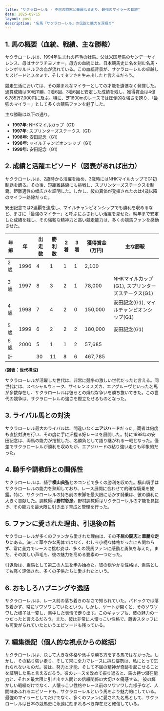 ```yaml
---
title: "サクラローレル - 不屈の闘志と華麗なる走り、最強のマイラーの軌跡"
date: 2025-09-15
layout: post
description: "名馬『サクラローレル』の伝説と魅力を深堀り"
---
```


## 1. 馬の概要（血統、戦績、主な勝鞍）

サクラローレルは、1994年生まれの芦毛の牡馬。父は米国産馬のサンデーサイレンス、母はサクラチヨノオー。母方の血統には、日本競馬史に名を刻む名馬・シンボリルドルフの血が流れている。この血統背景が、サクラローレルの卓越したスピードとスタミナ、そしてタフさを生み出したと言えるだろう。

競走生活においては、その類まれなマイラーとしての才能を遺憾なく発揮した。通算成績は30戦11勝、2着6回、3着6回と安定した成績を残し、獲得賞金は4億6,785万7,000円に及ぶ。特に、芝1600mのレースでは圧倒的な強さを誇り、「最強のマイラー」として多くの競馬ファンを魅了した。

主な勝鞍は以下の通り。

* **1997年:**  NHKマイルカップ（G1）
* **1997年:**  スプリンターズステークス（G1）
* **1998年:**  安田記念（G1）
* **1998年:**  マイルチャンピオンシップ（G1）
* **1999年:**  安田記念（G1）


## 2. 成績と活躍エピソード（図表があれば出力）

サクラローレルは、2歳時から活躍を始め、3歳時にはNHKマイルカップでG1初制覇を飾る。その後、短距離路線にも挑戦し、スプリンターズステークスを制覇。距離適性の幅広さを証明した。しかし、彼の真価が発揮されたのは4歳以降のマイラー路線だった。

安田記念では2連覇を達成し、マイルチャンピオンシップでも勝利を収めるなど、まさに「最強のマイラー」と呼ぶにふさわしい活躍を見せた。晩年まで安定した成績を残し、その強靭な精神力と高い競走能力は、多くの競馬ファンを感動させた。

| 年齢 | 年 | 出走数 | 勝利数 | 2着 | 3着 | 獲得賞金(万円) | 主な勝鞍 |
|---|---|---|---|---|---|---|---|
| 2歳 | 1996 | 4 | 1 | 1 | 1 | 2,100 |  |
| 3歳 | 1997 | 8 | 3 | 2 | 1 | 78,000 | NHKマイルカップ(G1), スプリンターズステークス(G1) |
| 4歳 | 1998 | 7 | 4 | 2 | 0 | 150,000 | 安田記念(G1), マイルチャンピオンシップ(G1) |
| 5歳 | 1999 | 6 | 2 | 2 | 2 | 180,000 | 安田記念(G1) |
| 6歳 | 2000 | 5 | 1 | 1 | 2 | 57,685 |  |
| 計 |  | 30 | 11 | 8 | 6 | 467,785 |  |


**(図表：世代構成)**

サクラローレルが活躍した世代は、非常に競争の激しい世代だったと言える。同世代には、スペシャルウィーク、サイレンススズカ、エアグルーヴといった名馬が多数存在し、サクラローレルは彼らとの熾烈な争いを勝ち抜いてきた。この世代の競争は、サクラローレルの強さを際立たせるものとなった。


## 3. ライバル馬との対決

サクラローレル最大のライバルは、間違いなく**エアジハード**だった。両者は何度も直接対決を行い、その度に手に汗握る好レースを展開した。特に1998年の安田記念は、両馬の能力が拮抗した、名勝負として語り継がれる一戦となった。僅差でサクラローレルが勝利を収めたが、エアジハードの粘り強い走りも印象的だった。


## 4. 騎手や調教師との関係性

サクラローレルは、騎手**横山典弘**とのコンビで多くの勝利を収めた。横山騎手はサクラローレルの能力を熟知しており、レース展開に合わせて的確な騎乗を披露。特に、サクラローレルの持ち前の末脚を最大限に活かす騎乗は、彼の勝利に大きく貢献した。調教師は**野村彰彦**。野村調教師はサクラローレルの才能を見抜き、その能力を最大限に引き出す育成と管理を行った。


## 5. ファンに愛された理由、引退後の話

サクラローレルが多くのファンから愛された理由は、その**不屈の闘志**と**華麗な走り**にある。決して華やかな馬体ではなく、むしろ小柄な体格だったにも関わらず、常に全力でレースに挑む姿は、多くの競馬ファンに感動と勇気を与えた。また、その美しい芦毛も、彼の魅力を高める要素の一つだった。

引退後は、乗馬として第二の人生を歩み始めた。彼の穏やかな性格は、乗馬としても高く評価され、多くの子供たちに愛されたという。


## 6. おもしろハプニングや逸話

サクラローレルは、レース前の落ち着きのなさで知られていた。パドックでは落ち着かず、常にソワソワしていたという。しかし、ゲートが開くと、そのソワソワした様子は一変し、集中した表情で走り出す。このギャップも、彼の魅力の一つだったと言えるだろう。また、彼は非常に人懐っこい性格で、厩舎スタッフにも可愛がられていたというエピソードも残っている。


## 7. 編集後記（個人的な視点からの総括）

サクラローレルは、決して大きな体格や派手な勝ち方をする馬ではなかった。しかし、その粘り強い走り、そして常に全力でレースに挑む姿勢は、私にとって忘れられないものだ。彼は、努力と才能、そして不屈の精神が奇跡を起こせることを証明した馬と言えるだろう。彼のレースを改めて振り返ると、馬の持つ潜在能力と、それを最大限に引き出す人間との信頼関係の大切さを痛感する。  彼の輝かしい戦績だけでなく、人懐っこい性格やレース前のソワソワした様子など、人間味あふれるエピソードも、サクラローレルという馬をより魅力的にしている。  最強のマイラーとしてだけでなく、多くのファンに愛された名馬として、サクラローレルは日本の競馬史に永遠に刻まれるべき存在だと確信している。
